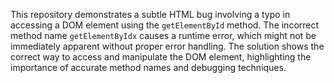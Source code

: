 This repository demonstrates a subtle HTML bug involving a typo in accessing a DOM element using the `getElementById` method.  The incorrect method name `getElementByIdx` causes a runtime error, which might not be immediately apparent without proper error handling. The solution shows the correct way to access and manipulate the DOM element, highlighting the importance of accurate method names and debugging techniques.